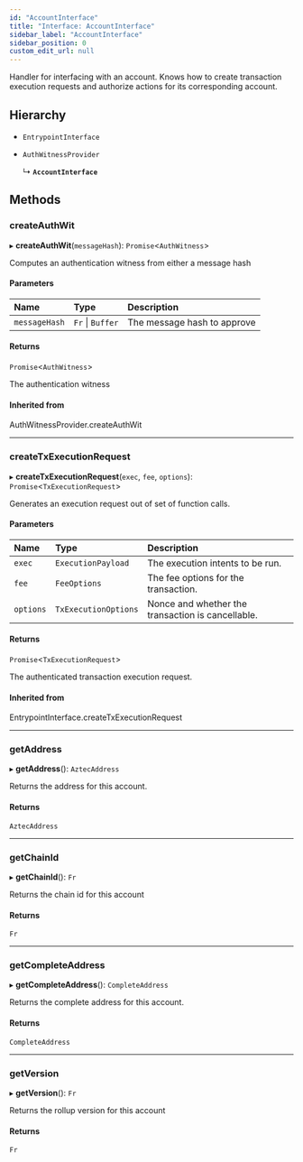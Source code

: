 ```yaml
---
id: "AccountInterface"
title: "Interface: AccountInterface"
sidebar_label: "AccountInterface"
sidebar_position: 0
custom_edit_url: null
---
```


Handler for interfacing with an account. Knows how to create transaction execution
requests and authorize actions for its corresponding account.

## Hierarchy

- `EntrypointInterface`

- `AuthWitnessProvider`

  ↳ **`AccountInterface`**

## Methods

### createAuthWit

▸ **createAuthWit**(`messageHash`): `Promise`\<`AuthWitness`\>

Computes an authentication witness from either a message hash

#### Parameters

| Name | Type | Description |
| :------ | :------ | :------ |
| `messageHash` | `Fr` \| `Buffer` | The message hash to approve |

#### Returns

`Promise`\<`AuthWitness`\>

The authentication witness

#### Inherited from

AuthWitnessProvider.createAuthWit

___

### createTxExecutionRequest

▸ **createTxExecutionRequest**(`exec`, `fee`, `options`): `Promise`\<`TxExecutionRequest`\>

Generates an execution request out of set of function calls.

#### Parameters

| Name | Type | Description |
| :------ | :------ | :------ |
| `exec` | `ExecutionPayload` | The execution intents to be run. |
| `fee` | `FeeOptions` | The fee options for the transaction. |
| `options` | `TxExecutionOptions` | Nonce and whether the transaction is cancellable. |

#### Returns

`Promise`\<`TxExecutionRequest`\>

The authenticated transaction execution request.

#### Inherited from

EntrypointInterface.createTxExecutionRequest

___

### getAddress

▸ **getAddress**(): `AztecAddress`

Returns the address for this account.

#### Returns

`AztecAddress`

___

### getChainId

▸ **getChainId**(): `Fr`

Returns the chain id for this account

#### Returns

`Fr`

___

### getCompleteAddress

▸ **getCompleteAddress**(): `CompleteAddress`

Returns the complete address for this account.

#### Returns

`CompleteAddress`

___

### getVersion

▸ **getVersion**(): `Fr`

Returns the rollup version for this account

#### Returns

`Fr`
